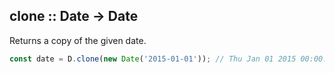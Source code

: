 ## clone :: Date -> Date

Returns a copy of the given date.

```js
const date = D.clone(new Date('2015-01-01')); // Thu Jan 01 2015 00:00:00 GMT+0000 (GMT)
```
